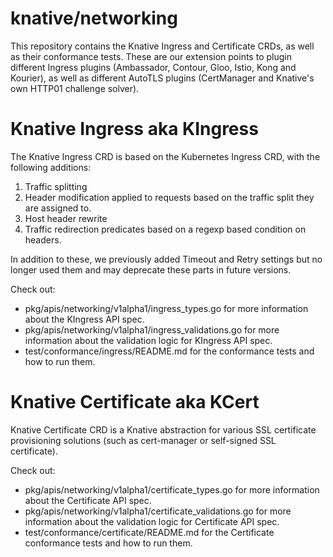 # knative/networking

This repository contains the Knative Ingress and Certificate CRDs, as well as
their conformance tests. These are our extension points to plugin different
Ingress plugins (Ambassador, Contour, Gloo, Istio, Kong and Kourier), as well as
different AutoTLS plugins (CertManager and Knative's own HTTP01 challenge
solver).

# Knative Ingress aka KIngress

The Knative Ingress CRD is based on the Kubernetes Ingress CRD, with the
following additions:
1. Traffic splitting
2. Header modification applied to requests based on the traffic split they are
   assigned to.
3. Host header rewrite
4. Traffic redirection predicates based on a regexp based condition on headers.

In addition to these, we previously added Timeout and Retry settings but no
longer used them and may deprecate these parts in future versions.

Check out:
* pkg/apis/networking/v1alpha1/ingress_types.go for more information about the
  KIngress API spec.
* pkg/apis/networking/v1alpha1/ingress_validations.go for more information about
  the validation logic for KIngress API spec.
* test/conformance/ingress/README.md for the conformance tests and how to run
  them.

# Knative Certificate aka KCert

Knative Certificate CRD is a Knative abstraction for various SSL certificate
provisioning solutions (such as cert-manager or self-signed SSL certificate).

Check out:
* pkg/apis/networking/v1alpha1/certificate_types.go for more information about
  the Certificate API spec.
* pkg/apis/networking/v1alpha1/certificate_validations.go for more information
  about the validation logic for Certificate API spec.
* test/conformance/certificate/README.md for the Certificate conformance tests
  and how to run them.
